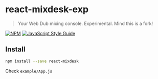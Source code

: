 # react-mixdesk-exp

> Your Web Dub mixing console. Experimental. Mind this is a fork!

[![NPM](https://img.shields.io/npm/v/react-mixdesk.svg)](https://www.npmjs.com/package/react-mixdesk-exp) [![JavaScript Style Guide](https://img.shields.io/badge/code_style-standard-brightgreen.svg)](https://standardjs.com)

## Install

```bash
npm install --save react-mixdesk
```

Check `example/App.js`
